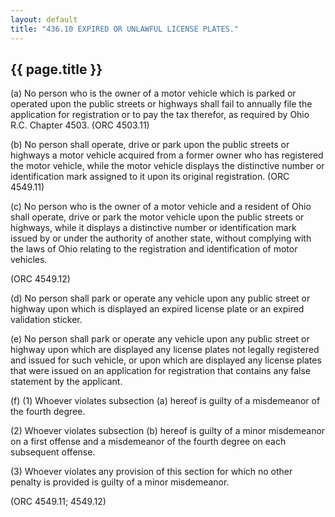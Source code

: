 ```yaml
---
layout: default 
title: "436.10 EXPIRED OR UNLAWFUL LICENSE PLATES."
---
```


{{ page.title }}
----------------

​(a) No person who is the owner of a motor vehicle which is parked or
operated upon the public streets or highways shall fail to annually file
the application for registration or to pay the tax therefor, as required
by Ohio R.C. Chapter 4503. (ORC 4503.11)

​(b) No person shall operate, drive or park upon the public streets or
highways a motor vehicle acquired from a former owner who has registered
the motor vehicle, while the motor vehicle displays the distinctive
number or identification mark assigned to it upon its original
registration. (ORC 4549.11)

​(c) No person who is the owner of a motor vehicle and a resident of
Ohio shall operate, drive or park the motor vehicle upon the public
streets or highways, while it displays a distinctive number or
identification mark issued by or under the authority of another state,
without complying with the laws of Ohio relating to the registration and
identification of motor vehicles.

(ORC 4549.12)

​(d) No person shall park or operate any vehicle upon any public street
or highway upon which is displayed an expired license plate or an
expired validation sticker.

​(e) No person shall park or operate any vehicle upon any public street
or highway upon which are displayed any license plates not legally
registered and issued for such vehicle, or upon which are displayed any
license plates that were issued on an application for registration that
contains any false statement by the applicant.

​(f) (1) Whoever violates subsection (a) hereof is guilty of a
misdemeanor of the fourth degree.

​(2) Whoever violates subsection (b) hereof is guilty of a minor
misdemeanor on a first offense and a misdemeanor of the fourth degree on
each subsequent offense.

​(3) Whoever violates any provision of this section for which no other
penalty is provided is guilty of a minor misdemeanor.

(ORC 4549.11; 4549.12)
